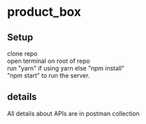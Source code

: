 # product_box

## Setup
clone repo <br />
open terminal on root of repo<br />
run "yarn" if using yarn else "npm install"<br />
"npm start" to run the server.

## details
All details about APIs are in postman collection

